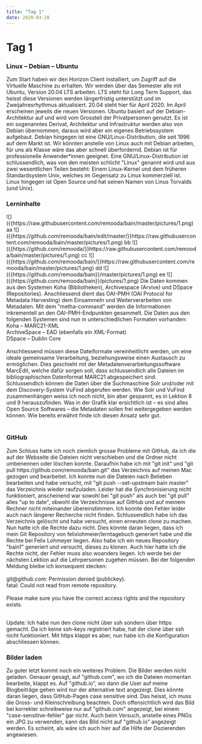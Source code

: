 ```yaml
---
title: "Tag 1"
date: 2020-03-28
---
```


<h1>Tag 1</h1>

<h3>Linux – Debian – Ubuntu</h3>
Zum Start haben wir den Horizon Client installiert, um Zugriff auf die Virtuelle Maschine zu erhalten. Wir werden über das Semester alle mit Ubuntu, Version 20.04 LTS arbeiten. LTS steht für Long Term Support, das heisst diese Versionen werden längerfristig unterstützt und im Zweijahresrhythmus aktualisiert. 20.04 steht hier für April 2020. Im April erscheinen jeweils die neuen Versionen. Ubuntu basiert auf der Debian-Architektur auf und wird vom Grossteil der Privatpersonen genutzt. Es ist ein sogenanntes Derivat, Architektur und Infrastruktur werden also von Debian übernommen, daraus wird aber ein eigenes Betriebssystem aufgebaut. Debian hingegen ist eine GNU/Linux-Distribution, die seit 1996 auf dem Markt ist. Wir könnten anstelle von Linux auch mit Debian arbeiten, für uns als Klasse wäre das aber schnell überfordernd. Debian ist für professionelle Anwender*innen geeignet. Eine GNU/Linux-Distribution ist schlussendlich, was von den meisten schlicht "Linux" genannt wird und aus zwei wesentlichen Teilen besteht: Einem Linux-Kernel und dem früheren Standardsystem Unix, welches im Gegensatz zu Linux kommerziell ist. Linux hingegen ist Open Source und hat seinen Namen von Linus Torvalds (und Unix).
<br>

<h3>Lerninhalte</h3>
![]({{https://raw.githubusercontent.com/remooda/bain/master/pictures/1.png)
aa
![]({{https://github.com/remooda/bain/edit/master/}}https://raw.githubusercontent.com/remooda/bain/master/pictures/1.png)
bb
![]({{https://github.com/remooda/}}https://raw.githubusercontent.com/remooda/bain/master/pictures/1.png)
cc
![]({{https://github.com/remooda/bain/}}https://raw.githubusercontent.com/remooda/bain/master/pictures/1.png)
dd
![]({{https://github.com/remooda/bain}}/master/pictures/1.png)
ee
![]({{https://github.com/remooda/bain}}/pictures/1.png)
Die Daten kommen aus den Systemen Koha (Bibliotheken), Archivespace (Arvive) und DSpace (Repositories). Anschliessend dient das OAI-PMH (OAI Protocol for Metadata Harvesting) dem Einsammeln und Weiterverarbeiten von Metadaten. Mit dem "metha-command" werden die Informationen inkrementell an den OAI-PMH-Endpunkten gesammelt. Die Daten aus den folgenden Systemen sind nun in unterschiedlichen Formaten vorhanden:<br>
Koha – MARC21-XML<br>
ArchiveSpace – EAD (ebenfalls ein XML-Format)<br>
DSpace – Dublin Core<br><br>
Anschliessend müssen diese Dateiformate vereinheitlicht werden, um eine ideale gemeinsame Verarbeitung, beziehungsweise einen Austausch zu ermöglichen. Dies geschieht mit der Metadatenverarbeitungssoftware MarcEdit, welche dafür sorgen soll, dass schlussendlich alle Dateien im bibliographischen Datenformat MARC21 abgespeichert sind. <br>
Schlussendlich können die Daten über die Suchmaschine Solr und/oder mit dem Discovery-System VuFind abgerufen werden. Wie Solr und VuFind zusammenhängen weiss ich noch nicht, bin aber gespannt, es in Lektion 8 und 9 herauszufinden. Was in der Grafik klar ersichtlich ist – es sind alles Open Source Softwares – die Metadaten sollen frei weitergegeben werden können. Wie bereits erwähnt finde ich diesen Ansatz sehr gut. <br><br>

<h3>GitHub</h3>
Zum Schluss hatte ich noch ziemlich grosse Probleme mit GitHub, da ich die auf der Webseite die Dateien nicht verschieben und die Ordner nicht umbenennen oder löschen konnte. Daraufhin habe ich mit "git init" und "git pull https://github.com/remooda/bain.git" das Verzeichnis auf meinen Mac gezogen und bearbeitet. Ich konnte nun die Dateien nach Belieben bearbeiten und habe versucht, mit "git push --set-upstream bain master" das Verzeichnis wieder raufzuladen. Leider hat die Synchronisierung nicht funktioniert, anscheinend war sowohl bei "git push" als auch bei "git pull" alles "up to date", obwohl die Verzeichnisse auf GitHub und auf meinem Rechner nicht miteinander übereinstimmen. Ich konnte den Fehler leider auch nach längerer Recherche nicht finden. Schlussendlich habe ich das Verzeichnis gelöscht und habe versucht, einen erneuten clone zu machen. Nun hatte ich die Rechte dazu nicht. Dies könnte daran liegen, dass ich mein Git Repository von felixlohmeier/lerntagebuch generiert habe und die Rechte bei Felix Lohmeyer liegen. Also habe ich ein neues Repository "bain1" generiert und versucht, dieses zu klonen. Auch hier hatte ich die Rechte nicht, der Fehler muss also woanders liegen. Ich werde bei der nächsten Lektion auf die Lehrpersonen zugehen müssen. Bei der folgenden Meldung bleibe ich konsequent stecken: <br><br>
git@github.com: Permission denied (publickey). <br>
fatal: Could not read from remote repository. <br><br>
Please make sure you have the correct access rights and the repository exists.<br><br>

Update: Ich habe nun den clone nicht über ssh sondern über https gemacht. Da ich keine ssh-keys registriert habe, hat der clone über ssh nicht funktioniert. Mit https klappt es aber, nun habe ich die Konfiguration abschliessen können.

<h3>Bilder laden</h3>
Zu guter letzt kommt noch ein weiteres Problem. Die Bilder werden nicht geladen. Genauer gesagt, auf "github.com", wo ich die Dateien momentan bearbeite, klappt es. Auf "github.io", wo dann die User auf meine Blogbeiträge gehen wird nur der alternative text angezeigt. Dies könnte daran liegen, dass GitHub-Pages case sensitive sind. Das heisst, ich muss die Gross- und Kleinschreibung beachten. Doch offensichtlich wird das Bild bei korrekter schreibweise nur auf "github.com" angezeigt, bei einem "case-sensitive-fehler" gar nicht. Auch beim Versuch, anstelle eines PNGs ein JPG zu verwenden, kann das Bild nicht auf "github.io" angezeigt werden. Es scheint, als wäre ich auch hier auf die Hilfe der Dozierenden angewiesen.
